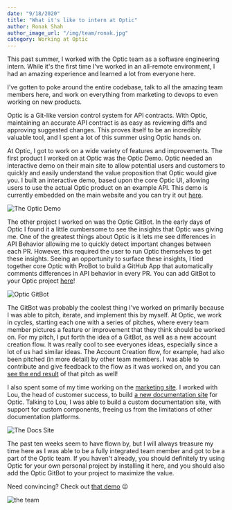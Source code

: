 ```yaml
---
date: "9/18/2020"
title: "What it's like to intern at Optic"
author: Ronak Shah
author_image_url: "/img/team/ronak.jpg"
category: Working at Optic
---
```


This past summer, I worked with the Optic team as a software engineering intern. While it's the first time I've worked in an all-remote environment, I had an amazing experience and learned a lot from everyone here.

I've gotten to poke around the entire codebase, talk to all the amazing team members here, and work on everything from marketing to devops to even working on new products.

Optic is a Git-like version control system for API contracts. With Optic, maintaining an accurate API contract is as easy as reviewing diffs and approving suggested changes. This proves itself to be an incredibly valuable tool, and I spent a lot of this summer using Optic hands on.

<!--truncate-->

At Optic, I got to work on a wide variety of features and improvements. The first product I worked on at Optic was the Optic Demo. Optic needed an interactive demo on their main site to allow potential users and customers to quickly and easily understand the value proposition that Optic would give you. I built an interactive demo, based upon the core Optic UI, allowing users to use the actual Optic product on an example API. This demo is currently embedded on the main website and you can try it out [here](https://demo.useoptic.com).

![The Optic Demo](/img/blog-content/demo.png)

The other project I worked on was the Optic GitBot. In the early days of Optic I found it a little cumbersome to see the insights that Optic was giving me. One of the greatest things about Optic is it lets me see differences in API Behavior allowing me to quickly detect important changes between each PR. However, this required the user to run Optic themselves to get these insights. Seeing an opportunity to surface these insights, I tied together core Optic with ProBot to build a GitHub App that automatically comments differences in API behavior in every PR. You can add GitBot to your Optic project [here](https://github.com/apps/optic-gitbot)!

![Optic GitBot](/img/blog-content/gitbot.png)

The GitBot was probably the coolest thing I've worked on primarily because I was able to pitch, iterate, and implement this by myself. At Optic, we work in cycles, starting each one with a series of pitches, where every team member pictures a feature or improvement that they think should be worked on. For my pitch, I put forth the idea of a GitBot, as well as a new account creation flow. It was really cool to see everyones ideas, especially since a lot of us had similar ideas. The Account Creation flow, for example, had also been pitched (in more detail) by other team members. I was able to contribute and give feedback to the flow as it was worked on, and you can [see the end result](https://app.useoptic.com) of that pitch as well!

I also spent some of my time working on the [marketing site](https://www.useoptic.com/). I worked with Lou, the head of customer success, to build [a new documentation site](https://useoptic.com/docs/) for Optic. Talking to Lou, I was able to build a custom documentation site, with support for custom components, freeing us from the limitations of other documentation platforms.

![The Docs Site](/img/blog-content/docs.png)

The past ten weeks seem to have flown by, but I will always treasure my time here as I was able to be a fully integrated team member and got to be a part of the Optic team. If you haven't already, you should definitely try using Optic for your own personal project by installing it here, and you should also add the Optic GitBot to your project to maximize the value.

Need convincing? Check out [that demo](http://demo.useoptic.com) 😉

![the team](/img/blog-content/theteam.png)
